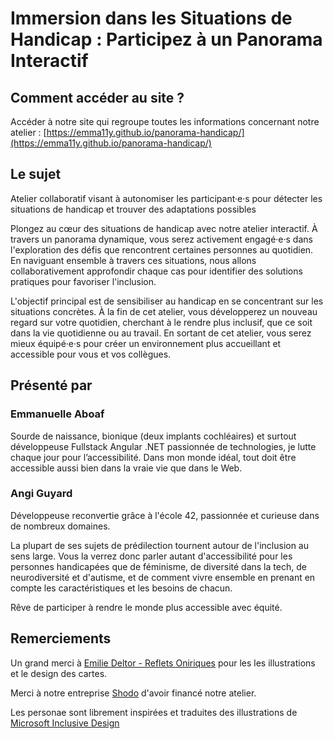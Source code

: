# Immersion dans les Situations de Handicap : Participez à un Panorama Interactif

## Comment accéder au site ?

Accéder à notre site qui regroupe toutes les informations concernant notre atelier : [https://emma11y.github.io/panorama-handicap/](https://emma11y.github.io/panorama-handicap/)

## Le sujet

Atelier collaboratif visant à autonomiser les participant·e·s pour détecter les situations de handicap et trouver des adaptations possibles

Plongez au cœur des situations de handicap avec notre atelier interactif. À travers un panorama dynamique, vous serez activement engagé·e·s dans l'exploration des défis que rencontrent certaines personnes au quotidien. En naviguant ensemble à travers ces situations, nous allons collaborativement approfondir chaque cas pour identifier des solutions pratiques pour favoriser l'inclusion.

L'objectif principal est de sensibiliser au handicap en se concentrant sur les situations concrètes. À la fin de cet atelier, vous développerez un nouveau regard sur votre quotidien, cherchant à le rendre plus inclusif, que ce soit dans la vie quotidienne ou au travail. En sortant de cet atelier, vous serez mieux équipé·e·s pour créer un environnement plus accueillant et accessible pour vous et vos collègues.

## Présenté par

### Emmanuelle Aboaf

Sourde de naissance, bionique (deux implants cochléaires) et surtout développeuse Fullstack Angular .NET passionnée de technologies, je lutte chaque jour pour l’accessibilité. Dans mon monde idéal, tout doit être accessible aussi bien dans la vraie vie que dans le Web.

### Angi Guyard

Développeuse reconvertie grâce à l'école 42, passionnée et curieuse dans de nombreux domaines.

La plupart de ses sujets de prédilection tournent autour de l'inclusion au sens large. Vous la verrez donc parler autant d'accessibilité pour les personnes handicapées que de féminisme, de diversité dans la tech, de neurodiversité et d'autisme, et de comment vivre ensemble en prenant en compte les caractéristiques et les besoins de chacun.

Rêve de participer à rendre le monde plus accessible avec équité.

## Remerciements

Un grand merci à [Emilie Deltor - Reflets Oniriques](https://instabio.cc/RefletsOniriques-dEDesign) pour les les illustrations et le design des cartes.

Merci à notre entreprise [Shodo](https://shodo.io) d'avoir financé notre atelier.

Les personae sont librement inspirées et traduites des illustrations de [Microsoft Inclusive Design](https://inclusive.microsoft.design/)
